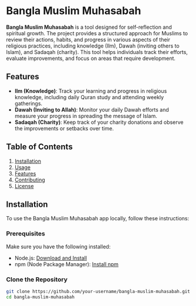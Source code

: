 # Bangla Muslim Muhasabah

**Bangla Muslim Muhasabah** is a tool designed for self-reflection and spiritual growth. The project provides a structured approach for Muslims to review their actions, habits, and progress in various aspects of their religious practices, including knowledge (Ilm), Dawah (inviting others to Islam), and Sadaqah (charity). This tool helps individuals track their efforts, evaluate improvements, and focus on areas that require development.

## Features

- **Ilm (Knowledge)**: Track your learning and progress in religious knowledge, including daily Quran study and attending weekly gatherings.
- **Dawah (Inviting to Allah)**: Monitor your daily Dawah efforts and measure your progress in spreading the message of Islam.
- **Sadaqah (Charity)**: Keep track of your charity donations and observe the improvements or setbacks over time.

## Table of Contents

1. [Installation](#installation)
2. [Usage](#usage)
3. [Features](#features)
4. [Contributing](#contributing)
5. [License](#license)

## Installation

To use the Bangla Muslim Muhasabah app locally, follow these instructions:

### Prerequisites
Make sure you have the following installed:
- Node.js: [Download and Install](https://nodejs.org/)
- npm (Node Package Manager): [Install npm](https://docs.npmjs.com/downloading-and-installing-node-js-and-npm)

### Clone the Repository
```bash
git clone https://github.com/your-username/bangla-muslim-muhasabah.git
cd bangla-muslim-muhasabah
